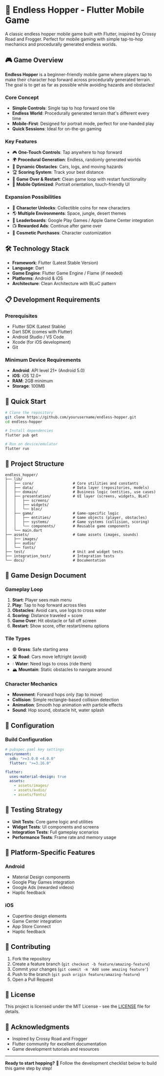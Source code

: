 # 🐸 Endless Hopper - Flutter Mobile Game

A classic endless hopper mobile game built with Flutter, inspired by Crossy Road and Frogger. Perfect for mobile gaming with simple tap-to-hop mechanics and procedurally generated endless worlds.

## 🎮 Game Overview

**Endless Hopper** is a beginner-friendly mobile game where players tap to make their character hop forward across procedurally generated terrain. The goal is to get as far as possible while avoiding hazards and obstacles!

### Core Concept
- **Simple Controls**: Single tap to hop forward one tile
- **Endless World**: Procedurally generated terrain that's different every time
- **Mobile-First**: Designed for portrait mode, perfect for one-handed play
- **Quick Sessions**: Ideal for on-the-go gaming

### Key Features
- 🎮 **One-Touch Controls**: Tap anywhere to hop forward
- 🌍 **Procedural Generation**: Endless, randomly generated worlds
- 🚗 **Dynamic Obstacles**: Cars, logs, and moving hazards
- 🏆 **Scoring System**: Track your best distance
- 💫 **Game Over & Restart**: Clean game loop with restart functionality
- 🎯 **Mobile Optimized**: Portrait orientation, touch-friendly UI

### Expansion Possibilities
- 👤 **Character Unlocks**: Collectible coins for new characters
- 🌎 **Multiple Environments**: Space, jungle, desert themes
- 🏅 **Leaderboards**: Google Play Games / Apple Game Center integration
- 📺 **Rewarded Ads**: Continue after game over
- 💎 **Cosmetic Purchases**: Character customization

## 🛠️ Technology Stack

- **Framework**: Flutter (Latest Stable Version)
- **Language**: Dart
- **Game Engine**: Flutter Game Engine / Flame (if needed)
- **Platforms**: Android & iOS
- **Architecture**: Clean Architecture with BLoC pattern

## 📋 Development Requirements

### Prerequisites
- Flutter SDK (Latest Stable)
- Dart SDK (comes with Flutter)
- Android Studio / VS Code
- Xcode (for iOS development)
- Git

### Minimum Device Requirements
- **Android**: API level 21+ (Android 5.0)
- **iOS**: iOS 12.0+
- **RAM**: 2GB minimum
- **Storage**: 100MB

## 🚀 Quick Start

```bash
# Clone the repository
git clone https://github.com/yourusername/endless-hopper.git
cd endless-hopper

# Install dependencies
flutter pub get

# Run on device/emulator
flutter run
```

## 📁 Project Structure

```
endless_hopper/
├── lib/
│   ├── core/                  # Core utilities and constants
│   ├── data/                  # Data layer (repositories, models)
│   ├── domain/                # Business logic (entities, use cases)
│   ├── presentation/          # UI layer (screens, widgets, BLoC)
│   │   ├── screens/
│   │   ├── widgets/
│   │   └── bloc/
│   ├── game/                  # Game-specific logic
│   │   ├── entities/          # Game objects (player, obstacles)
│   │   ├── systems/           # Game systems (collision, scoring)
│   │   └── components/        # Reusable game components
│   └── main.dart
├── assets/                    # Game assets (images, sounds)
│   ├── images/
│   ├── audio/
│   └── fonts/
├── test/                      # Unit and widget tests
├── integration_test/          # Integration tests
└── docs/                      # Documentation
```

## 🎯 Game Design Document

### Gameplay Loop
1. **Start**: Player sees main menu
2. **Play**: Tap to hop forward across tiles
3. **Obstacles**: Avoid cars, use logs to cross water
4. **Scoring**: Distance traveled = score
5. **Game Over**: Hit obstacle or fall off screen
6. **Restart**: Show score, offer restart/menu options

### Tile Types
- 🟢 **Grass**: Safe starting area
- 🛣️ **Road**: Cars move left/right (avoid)
- 💧 **Water**: Need logs to cross (ride them)
- 🏔️ **Mountain**: Static obstacles to navigate around

### Character Mechanics
- **Movement**: Forward hops only (tap to move)
- **Collision**: Simple rectangle-based collision detection
- **Animation**: Smooth hop animation with particle effects
- **Sound**: Hop sound, obstacle hit, water splash

## 🔧 Configuration

### Build Configuration
```yaml
# pubspec.yaml key settings
environment:
  sdk: ">=3.0.0 <4.0.0"
  flutter: ">=3.16.0"

flutter:
  uses-material-design: true
  assets:
    - assets/images/
    - assets/audio/
    - assets/fonts/
```

## 🧪 Testing Strategy

- **Unit Tests**: Core game logic and utilities
- **Widget Tests**: UI components and screens  
- **Integration Tests**: Full gameplay scenarios
- **Performance Tests**: Frame rate and memory usage

## 📱 Platform-Specific Features

### Android
- Material Design components
- Google Play Games integration
- Google Ads (rewarded videos)
- Haptic feedback

### iOS
- Cupertino design elements
- Game Center integration
- App Store Connect
- Haptic feedback

## 🤝 Contributing

1. Fork the repository
2. Create a feature branch (`git checkout -b feature/amazing-feature`)
3. Commit your changes (`git commit -m 'Add some amazing feature'`)
4. Push to the branch (`git push origin feature/amazing-feature`)
5. Open a Pull Request

## 📄 License

This project is licensed under the MIT License - see the [LICENSE](LICENSE) file for details.

## 🙏 Acknowledgments

- Inspired by Crossy Road and Frogger
- Flutter community for excellent documentation
- Game development tutorials and resources

---

**Ready to start hopping?** 🐸 Follow the development checklist below to build this game step by step!